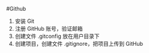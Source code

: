 #Github
1. 安装 Git
2. 注册 GitHub 账号，验证邮箱
3. 创建文件 .gitconfig 放在用户目录下
4. 创建项目，创建文件 .gitignore，把项目上传到 GitHub